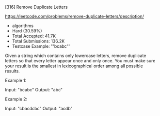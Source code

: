[316] Remove Duplicate Letters  

https://leetcode.com/problems/remove-duplicate-letters/description/

* algorithms
* Hard (30.59%)
* Total Accepted:    41.7K
* Total Submissions: 136.2K
* Testcase Example:  '"bcabc"'

Given a string which contains only lowercase letters, remove duplicate letters so that every letter appear once and only once. You must make sure your result is the smallest in lexicographical order among all possible results.

Example 1:


Input: "bcabc"
Output: "abc"


Example 2:


Input: "cbacdcbc"
Output: "acdb"


